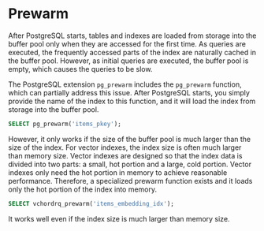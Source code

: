 # Prewarm

After PostgreSQL starts, tables and indexes are loaded from storage into the buffer pool only when they are accessed for the first time. As queries are executed, the frequently accessed parts of the index are naturally cached in the buffer pool. However, as initial queries are executed, the buffer pool is empty, which causes the queries to be slow.

The PostgreSQL extension `pg_prewarm` includes the `pg_prewarm` function, which can partially address this issue. After PostgreSQL starts, you simply provide the name of the index to this function, and it will load the index from storage into the buffer pool.

```sql
SELECT pg_prewarm('items_pkey');
```

However, it only works if the size of the buffer pool is much larger than the size of the index. For vector indexes, the index size is often much larger than memory size. Vector indexes are designed so that the index data is divided into two parts: a small, hot portion and a large, cold portion. Vector indexes only need the hot portion in memory to achieve reasonable performance. Therefore, a specialized prewarm function exists and it loads only the hot portion of the index into memory.

```sql
SELECT vchordrq_prewarm('items_embedding_idx');
```

It works well even if the index size is much larger than memory size.
